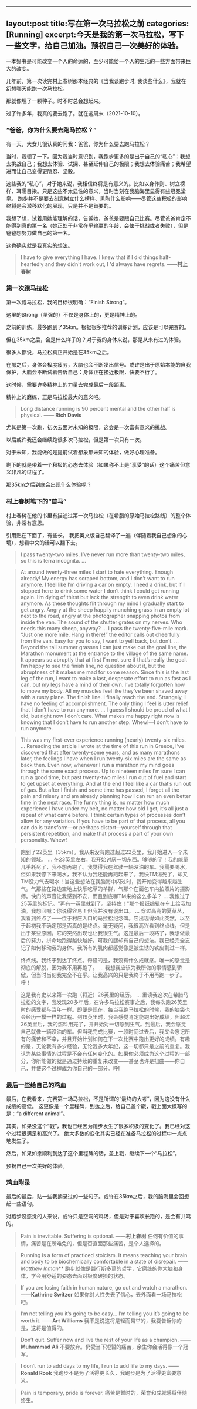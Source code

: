 ---
layout:post
title:写在第一次马拉松之前
categories: [Running]
excerpt:今天是我的第一次马拉松，写下一些文字，给自己加油。预祝自己一次美好的体验。
------

一本好书是可能改变一个人的命运的，至少可能给一个人的生活的一些方面带来巨大的改变。

几年前，第一次读完村上春树那本经典的《当我谈跑步时, 我谈些什么》，我就在幻想哪天能跑一次马拉松。

那就像埋了一颗种子。时不时总会想起来。

过了许多年，我真的要去跑了。就在这周末（2021-10-10）。


### “爸爸，你为什么要去跑马拉松？”

有一天，大女儿很认真的问我：爸爸，你为什么要去跑马拉松？

当时，我顿了一下。因为我当时意识到，我跑步更多的是出于自己的“私心”：我想去挑战自己；我想去体验、试探、甚至延伸自己的极限；我想去体验痛苦；我希望进而让自己变得更隐忍、坚毅。

这些我的“私心”，对于她来说，我相信终将是有意义的。比如以身作则、树立榜样、耳濡目染。只是这些不太显性的意义，当时当刻在我脑海里显得有些冠冕堂皇。
跑步并不是要去刻意树立什么榜样、熏陶什么影响——尽管这些积极的影响终将是会潜移默化的展现，只是并不是首要的。

我想了想，试着用她能理解的话，告诉她，爸爸是要跟自己比赛。尽管爸爸肯定不能得到真的第一名（她正处于非常在乎输赢的年龄，会怯于挑战或者失败），但是爸爸想努力做自己的第一名。

这也确实就是我真实的想法。

> I have to give everything I have. I knew that if I did things half-heartedly and they didn't work out, I 'd always have regrets.
> ——**村上春树**

### 第一次跑马拉松

第一次跑马拉松，我的目标很明确：“Finish Strong”。

这里的Strong（坚强的）不仅是身体上的，更是精神上的。

之前的训练，最多跑到了35km。根据很多推荐的训练计划，应该是可以完赛的。

但在35km之后，会是什么样子的？对于我的身体来说，那是从未有过的体验。

很多人都说，马拉松真正开始是在35km之后。

在那之后，身体会极度疲劳，大脑也会不断发出信号。或许是出于原始本能的自我保护，大脑会不断试着告诉自己：身体正在接近极限，快要不行了。

这时候，需要许多精神上的力量去完成最后一段距离。

精神上的磨练，正是马拉松最大的意义吧。

>Long distance running is 90 percent mental and the other half is physical.
>—— **Rich Davis**

尤其是第一次跑，初次去面对未知的极限，这会是一次富有意义的挑战。

以后或许我还会继续跑很多次马拉松，但是第一次只有一次。

对于未知，我能做的是提前试着想象那未知的体验，做好心理准备。

剩下的就是带着一个积极的心态去体验（如果称不上是“享受”的话）这个痛苦但意义非凡的过程了。

那35km之后到底会出现什么体验呢？

### 村上春树笔下的“首马”

村上春树在他的书里有描述过第一次马拉松（在希腊的原始马拉松路线）的整个体验，非常有意思。

引用贴在下面了，有些长。
我把英文版自己翻译了一遍（伴随着我自己想象的心境），想看中文的话可以翻下去。


> I pass twenty-two miles. I’ve never run more than twenty-two miles, so this is terra incognita. 
> ...
 
> At around twenty-three miles I start to hate everything. Enough already! My energy has scraped bottom, and I don’t want to run anymore. I feel like I’m driving a car on empty. I need a drink, but if I stopped here to drink some water I don’t think I could get running again. I’m dying of thirst but lack the strength to even drink water anymore. As these thoughts flit through my mind I gradually start to get angry. Angry at the sheep happily munching grass in an empty lot next to the road, angry at the photographer snapping photos from inside the van. The sound of the shutter grates on my nerves. Who needs this many sheep, anyway? 
> ...
> I pass the twenty-five-mile mark. “Just one more mile. Hang in there!” the editor calls out cheerfully from the van. Easy for you to say, I want to yell back, but don’t. 
> ...
> Beyond the tall summer grasses I can just make out the goal line, the Marathon monument at the entrance to the village of the same name. It appears so abruptly that at first I’m not sure if that’s really the goal. I’m happy to see the finish line, no question about it, but the abruptness of it makes me mad for some reason. Since this is the last leg of the run, I want to make a last, desperate effort to run as fast as I can, but my legs have a mind of their own. I’ve totally forgotten how to move my body. All my muscles feel like they’ve been shaved away with a rusty plane. 
> The finish line. I finally reach the end. Strangely, I have no feeling of accomplishment. The only thing I feel is utter relief that I don’t have to run anymore. 
> ...
> I guess I should be proud of what I did, but right now I don’t care. What makes me happy right now is knowing that I don’t have to run another step. Whew!—I don’t have to run anymore.

> This was my first-ever experience running (nearly) twenty-six miles. 
> ...
> Rereading the article I wrote at the time of this run in Greece, I’ve discovered that after twenty-some years, and as many marathons later, the feelings I have when I run twenty-six miles are the same as back then. Even now, whenever I run a marathon my mind goes through the same exact process. Up to nineteen miles I’m sure I can run a good time, but past twenty-two miles I run out of fuel and start to get upset at everything. And at the end I feel like a car that’s run out of gas. But after I finish and some time has passed, I forget all the pain and misery and am already planning how I can run an even better time in the next race. The funny thing is, no matter how much experience I have under my belt, no matter how old I get, it’s all just a repeat of what came before. I think certain types of processes don’t allow for any variation. If you have to be part of that process, all you can do is transform—or perhaps distort—yourself through that persistent repetition, and make that process a part of your own personality. Whew!


> 跑到了22英里（35km）。我从来没有跑过超过22英里，我开始进入一个未知的领域。
> ...
> 在23英里左右，我开始讨厌一切东西。够够的了！我的能量几乎耗尽了，我不想再跑了。我觉得我在驾驶一辆没油的车。我需要喝水，但如果我停下来喝水，我不认为我还能再跑起来了。我快TM渴死了，却又TM没力气去喝水！当这些想法在我脑海中闪过时，我开始变得越来越生气。气那些在路边空地上快乐吃草的羊群，气那个在面包车内拍照片的摄影师。快门的声音让我感到不安，而且到底哪TM来的这么多羊？
> ...
> 我跑过了25英里的标记。"再有一英里就到了。坚持住！"那个报纸编辑在车上给我加油。我想回喊：你说得容易！但我并没有说出口。
> ...
> 穿过高高的夏草丛，我看到终点了——位于村庄入口的马拉松纪念碑。它出现得如此突然，以至于起初我不确定那是否真的是终点。毫无疑问，我很高兴看到终点线，但是出于某些原因，它的突然出现也让我很生气。这是最后一段路了，我想做最后的努力，拼命地跑得越快越好，可我的腿却有自己的想法。我已经完全忘记了如何移动我的身体。我所有的肌肉都感觉像是被生锈的铁皮刮过一样。

> 终点线。我终于到达了终点。奇怪的是，我没有什么成就感。唯一的感觉是彻底的解脱，因为我不用再跑了。
> ...
> 我想我应该为我所做的事情感到骄傲，但当时当刻我完全不在乎。让我高兴的只是我终于不用再跑一步了。呼！

> 这是我有史以来第一次跑（将近）26英里的经历。
> ...
> 重读我这次在希腊马拉松的文字，我发现20多年后，在许多马拉松赛事之后，我每次跑26英里时的感受都与当年一样。即便是现在，每当我跑马拉松的时候，我的脑袋也会经历一模一样的过程。到19英里时，我会感觉肯定能跑出好成绩，但超过26英里后，我的燃料用完了，并开始对一切感到生气。到最后，我会感觉自己就像一辆没油的车。但当我完成比赛，一段时间过去后，我又会忘记所有的痛苦和不幸，并且开始计划如何在下一次比赛中跑出更好的成绩。有趣的是，无论我有多少经验，无论我多大年纪，这一切都只是之前的重复。我认为某些事情的过程是不会有任何变化的。如果你必须成为这个过程的一部分，你所能做的就是通过持续的重复来改变——甚至也许是扭曲——你自己，并使这个过程成为你自己的一部分。呼!


### 最后一些给自己的鸡血

最后，在我看来，完赛第一场马拉松，不是所谓的“最终的大考”，因为这没有什么成绩的高低。
这更像是一个里程碑，到达之后，给自己盖个戳，戳上面大概写的是：“a different animal”。

其实，如果没这个“戳”，我也已经因为跑步发生了很多积极的变化了。我已经对这个过程很满足和高兴了。
绝大多数的变化其实已经在准备马拉松的过程中一点点地发生了。

然后，如果如愿顺利到达了这个里程碑的话，盖上戳，继续下一个“马拉松”。


预祝自己一次美好的体验。


### 鸡血附录

最后的最后，贴一些我摘录过的一些句子。或许在35km之后，我的脑海里会回想起一些语句。

对跑步没感觉的人来说，或许只是空洞的鸡汤，但是对于喜欢长跑的，是会有共鸣的。


> Pain is inevitable. Suffering is optional.
> ——**村上春树**
> 任何有价值的事情，痛苦是在所难免的，但是否直面那些痛苦，是个人选择的。

> Running is a form of practiced stoicism. It means teaching your brain and body to be biochemically comfortable in a state of disrepair.
> ——*Matthew Inman***
> 跑步就像是践行斯多葛的哲学，它磨练的你大脑和身体，学会用舒适的姿态去面对极度破损的状态。

> If you are losing faith in human nature, go out and watch a marathon.
> ——**Kathrine Switzer**
> 如果你对人性失去了信心，去外面看一场马拉松吧。

> I’m not telling you it’s going to be easy… I’m telling you it’s going to be worth it.
> ——**Art Williams**
> 我不是说这将是轻而易举的，我要告诉你的是，这将是值得的。

> Don’t quit. Suffer now and live the rest of your life as a champion.
> ——**Muhammad Ali**
>  不要放弃。仍受当下短暂的痛苦，余生你会活得像一个冠军。

> I don’t run to add days to my life, I run to add life to my days.
> ——**Ronald Rook**
>  我跑步不是为了活得更长久，我跑步是为了活得更富要意义。

> Pain is temporary, pride is forever.
> 痛苦是暂时的，荣誉和成就感将伴随终生。
